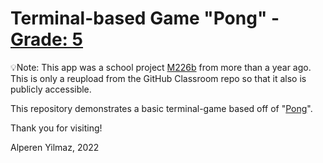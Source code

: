 # Terminal-based Game "Pong" - [Grade: 5](https://en.wikipedia.org/wiki/Academic_grading_in_Switzerland)

💡Note: This app was a school project [M226b](https://www.modulbaukasten.ch/module/226B/4/de-DE?title=Objektorientiert-(mit-Vererbung)-implementieren) from more than a year ago. This is only a reupload from the GitHub Classroom repo so that it also is publicly accessible.

This repository demonstrates a basic terminal-game based off of "[Pong](https://en.wikipedia.org/wiki/Pong)".

Thank you for visiting!

Alperen Yilmaz, 2022
